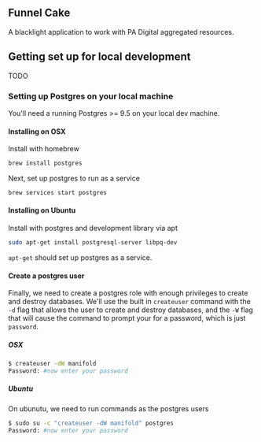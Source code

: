 Funnel Cake
---------
A blacklight application to work with PA Digital aggregated resources.


Getting set up for local development
---------

TODO

### Setting up Postgres on your local machine

You'll need a running Postgres >= 9.5 on your local dev machine.

#### Installing on OSX

Install with homebrew

```bash
brew install postgres
```

Next, set up postgres to run as a service

```bash
brew services start postgres
```

#### Installing on Ubuntu

Install with postgres and development library via apt
```bash
sudo apt-get install postgresql-server libpq-dev
```

`apt-get` should set up postgres as a service.



#### Create a postgres user
Finally, we need to create a postgres role with enough privileges to create and destroy databases. We'll use the built in `createuser` command with the `-d` flag that allows the user to create and destroy databases, and the `-W` flag that will cause the command to prompt your for a password, which is just `password`.

##### OSX

```bash
$ createuser -dW manifold
Password: #now enter your password
```

##### Ubuntu
On ubunutu, we need to run commands as the postgres users
```bash
$ sudo su -c "createuser -dW manifold" postgres
Password: #now enter your password
```
